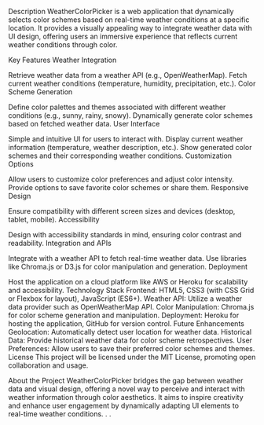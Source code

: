 Description
WeatherColorPicker is a web application that dynamically selects color schemes based on real-time weather conditions at a specific location. It provides a visually appealing way to integrate weather data with UI design, offering users an immersive experience that reflects current weather conditions through color.

Key Features
Weather Integration

Retrieve weather data from a weather API (e.g., OpenWeatherMap).
Fetch current weather conditions (temperature, humidity, precipitation, etc.).
Color Scheme Generation

Define color palettes and themes associated with different weather conditions (e.g., sunny, rainy, snowy).
Dynamically generate color schemes based on fetched weather data.
User Interface

Simple and intuitive UI for users to interact with.
Display current weather information (temperature, weather description, etc.).
Show generated color schemes and their corresponding weather conditions.
Customization Options

Allow users to customize color preferences and adjust color intensity.
Provide options to save favorite color schemes or share them.
Responsive Design

Ensure compatibility with different screen sizes and devices (desktop, tablet, mobile).
Accessibility

Design with accessibility standards in mind, ensuring color contrast and readability.
Integration and APIs

Integrate with a weather API to fetch real-time weather data.
Use libraries like Chroma.js or D3.js for color manipulation and generation.
Deployment

Host the application on a cloud platform like AWS or Heroku for scalability and accessibility.
Technology Stack
Frontend: HTML5, CSS3 (with CSS Grid or Flexbox for layout), JavaScript (ES6+).
Weather API: Utilize a weather data provider such as OpenWeatherMap API.
Color Manipulation: Chroma.js for color scheme generation and manipulation.
Deployment: Heroku for hosting the application, GitHub for version control.
Future Enhancements
Geolocation: Automatically detect user location for weather data.
Historical Data: Provide historical weather data for color scheme retrospectives.
User Preferences: Allow users to save their preferred color schemes and themes.
License
This project will be licensed under the MIT License, promoting open collaboration and usage.

About the Project
WeatherColorPicker bridges the gap between weather data and visual design, offering a novel way to perceive and interact with weather information through color aesthetics. It aims to inspire creativity and enhance user engagement by dynamically adapting UI elements to real-time weather conditions.
.
.
